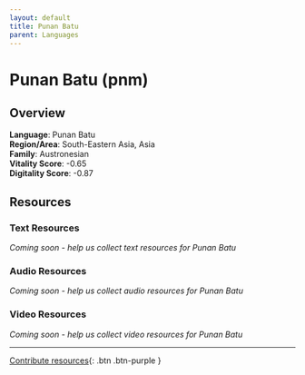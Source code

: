 ```yaml
---
layout: default
title: Punan Batu
parent: Languages
---
```


# Punan Batu (pnm)

## Overview

**Language**: Punan Batu  
**Region/Area**: South-Eastern Asia, Asia  
**Family**: Austronesian  
**Vitality Score**: -0.65  
**Digitality Score**: -0.87  

## Resources

### Text Resources
*Coming soon - help us collect text resources for Punan Batu*

### Audio Resources
*Coming soon - help us collect audio resources for Punan Batu*

### Video Resources
*Coming soon - help us collect video resources for Punan Batu*

---

[Contribute resources](https://fairtrain.github.io/){: .btn .btn-purple }
